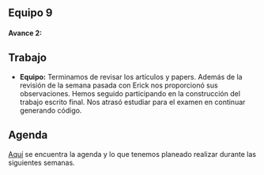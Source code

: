 ## Equipo 9
#### Avance 2:	

## Trabajo

+ **Equipo:** Terminamos de revisar los artículos y papers. Además de la revisión de la semana pasada con Erick nos proporcionó sus observaciones.
Hemos seguido participando en la construcción del trabajo escrito final. Nos atrasó estudiar para el examen en continuar generando código.

## Agenda

[Aquí](agenda.md) se encuentra la agenda y lo que tenemos planeado realizar durante las siguientes semanas.
